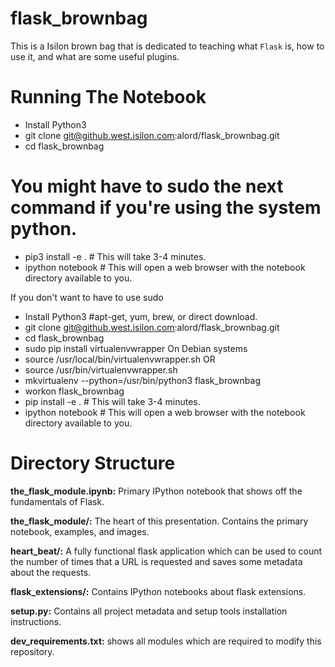 flask_brownbag
==============

This is a Isilon brown bag that is dedicated to teaching what `Flask` is, how to use it, and what are some useful plugins.

Running The Notebook
===================
* Install Python3
* git clone git@github.west.isilon.com:alord/flask_brownbag.git
* cd flask_brownbag
# You might have to sudo the next command if you're using the system python.
* pip3 install -e . # This will take 3-4 minutes.
* ipython notebook # This will open a web browser with the notebook directory available to you.

If you don't want to have to use sudo

* Install Python3 #apt-get, yum, brew, or direct download.
* git clone git@github.west.isilon.com:alord/flask_brownbag.git
* cd flask_brownbag
* sudo pip install virtualenvwrapper
On Debian systems
* source /usr/local/bin/virtualenvwrapper.sh
OR
* source /usr/bin/virtualenvwrapper.sh
* mkvirtualenv --python=/usr/bin/python3 flask_brownbag
* workon flask_brownbag
* pip install -e . # This will take 3-4 minutes.
* ipython notebook # This will open a web browser with the notebook directory available to you.

Directory Structure
===================
**the_flask_module.ipynb:** Primary IPython notebook that shows off the fundamentals of Flask.

**the_flask_module/:** The heart of this presentation. Contains the primary notebook, examples, and images.

**heart_beat/:** A fully functional flask application which can be used to count the number of times that a URL is requested and saves some metadata about the requests.

**flask_extensions/:** Contains IPython notebooks about flask extensions.

**setup.py:** Contains all project metadata and setup tools installation instructions.

**dev_requirements.txt:** shows all modules which are required to modify this repository.
